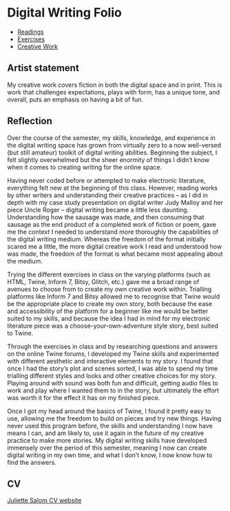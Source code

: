 # Digital Writing Folio
- [Readings](readings.md)
- [Exercises](exercises.md)
- [Creative Work](creative-work.md)


## Artist statement
My creative work covers fiction in both the digital space and in print. This is work that challenges expectations, plays with form, has a unique tone, and overall, puts an emphasis on having a bit of fun. 

## Reflection
Over the course of the semester, my skills, knowledge, and experience in the digital writing space has grown from virtually zero to a now well-versed (but still amateur) toolkit of digital writing abilities. Beginning the subject, I felt slightly overwhelmed but the sheer enormity of things I didn’t know when it comes to creating writing for the online space. 

Having never coded before or attempted to make electronic literature, everything felt new at the beginning of this class. However, reading works by other writers and understanding their creative practices – as I did in depth with my case study presentation on digital writer Judy Malloy and her piece Uncle Roger – digital writing became a little less daunting. Understanding how the sausage was made, and then consuming that sausage as the end product of a completed work of fiction or poem, gave me the context I needed to understand more thoroughly the capabilities of the digital writing medium. Whereas the freedom of the format initially scared me a little, the more digital creative work I read and understood how was made, the freedom of the format is what became most appealing about the medium.

Trying the different exercises in class on the varying platforms (such as HTML, Twine, Inform 7, Bitsy, Glitch, etc.) gave me a broad range of avenues to choose from to create my own creative work within. Trialling platforms like Inform 7 and Bitsy allowed me to recognise that Twine would be the appropriate place to create my own story, both because the ease and accessibility of the platform for a beginner like me would be better suited to my skills, and because the idea I had in mind for my electronic literature piece was a choose-your-own-adventure style story, best suited to Twine. 

Through the exercises in class and by researching questions and answers on the online Twine forums, I developed my Twine skills and experimented with different aesthetic and interactive elements to my story. I found that once I had the story’s plot and scenes sorted, I was able to spend my time trialling different styles and looks and other creative choices for my story. Playing around with sound was both fun and difficult, getting audio files to work and play where I wanted them to in the story, but ultimately the effort was worth it for the effect it has on my finished piece. 

Once I got my head around the basics of Twine, I found it pretty easy to use, allowing me the freedom to build on pieces and try new things. Having never used this program before, the skills and understanding I now have means I can, and am likely to, use it again in the future of my creative practice to make more stories. My digital writing skills have developed immensely over the period of this semester, meaning I now can create digital writing in my own time, and what I don’t know, I now know how to find the answers.

## CV
[Juliette Salom CV website](https://juliettesalom.wixsite.com/website-1) 
